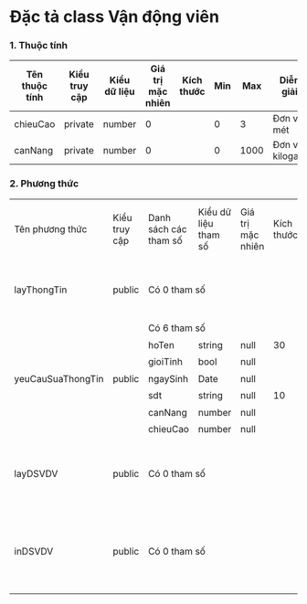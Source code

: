 # Đặc tả class Vận động viên

### 1. Thuộc tính
| Tên thuộc tính | Kiểu truy cập | Kiểu dữ liệu | Giá trị mặc nhiên | Kích thước| Min | Max | Diễn giải |
|---|---|---|---|---|---|---|---|
| chieuCao | private | number | 0 | | 0 | 3 |  Đơn vị: mét |
| canNang | private | number | 0 | | 0 | 1000 | Đơn vị: kilogam |

### 2. Phương thức

<table>
    <tr>
        <td>Tên phương thức</td>
        <td>Kiểu truy cập</td>
        <td>Danh sách các tham số</td>
        <td>Kiểu dữ liệu tham số</td>
        <td>Giá trị mặc nhiên</td>
        <td>Kích thước</td>
        <td>Kiểu trả về của phương thức</td>
        <td>Diễn giải</td>
    </tr>
    <!-- -----------------------------xemThongTinCaNhan------------------- -->
     <tr>
      <td>layThongTin</td>
      <td>public</td>
      <td colspan="4">Có 0 tham số</td>
      <td>VDV</td>
      <td>Lấy thông tin của VDV</td>
    </tr>
    <!-- --------------------------yeuCauSuaThongTin------------------- -->
    <tr>
      <td rowspan="7">yeuCauSuaThongTin</td>
      <td rowspan="7">public</td>
      <td colspan="4">Có 6 tham số</td>
      <td rowspan="7">bool</td>
      <td rowspan="7">VDV gửi yêu cầu chỉnh sửa thông tin của mình</td>
    </tr>
    <tr>
      <td>hoTen</td>
      <td>string</td>
      <td>null</td>
      <td>30</td>
    </tr>
    <tr>
      <td>gioiTinh</td>
      <td>bool</td>
      <td>null</td>
      <td></td>
    </tr>
    <tr>
      <td>ngaySinh</td>
      <td>Date</td>
      <td>null</td>
      <td></td>
    </tr>
    <tr>
      <td>sdt</td>
      <td>string</td>
      <td>null</td>
      <td>10</td>
    </tr>
    <tr>
      <td>canNang</td>
      <td>number</td>
      <td>null</td>
      <td></td>
    </tr>
    <tr>
      <td>chieuCao</td>
      <td>number</td>
      <td>null</td>
      <td></td>
    </tr>
    <!-- --------layDSVDV-------------- -->
    <tr>
      <td>layDSVDV</td>
      <td>public</td>
      <td colspan="4">Có 0 tham số</td>
      <td>List < VDV ></td>
      <td>Lấy danh sách tất cả các VDV</td>
    </tr>
    <!-- ---------------------inDSVDV--------------- -->
    <tr>
      <td rowspan="2">inDSVDV</td>
      <td rowspan="2">public</td>
      <td colspan="4">Có 0 tham số</td>
      <td rowspan="2">bool</td>
      <td rowspan="2">In danh sách tất cả vận động viên</td>
    </tr>
</table>
  